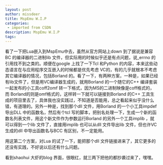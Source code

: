 ```yaml
---
layout: post
author: missdeer
title: MspEmu W.I.P
categories: 
 - imported from CSDN
description: MspEmu W.I.P
tags: 
---
```


看了一下把Lua嵌入到MspEmu中去，虽然从官方网站上down 到了据说是兼容BC 的编译器的二进制lib 文件，但实际用的时候似乎还是有点问题，说\_errno 的引用找不到之类的。顺便在google 上找了一下Tcl 和Python 的内容，本来这些动态语言在与应用程序交互嵌入的时候都是优先考虑 VC的，有的几乎就根本不考虑其它编译器的情况，包括Borland 的。看了一下，有两种方案，一种是，如果已经有lib文件了，但是用VC编译器生成的，就用Borland 的一个随它的C++ 编译套装一起发布的小工具coff2omf 转一下格式，因为MS的二进制映像是coff格式的，而 Borland的则是omf格式的，这样转一下就可以链接到Borland 的C++ 工具生成的项目里去了，具体我也没实践过，不知道是否能用，总之看起来似乎没什么错，有道理的。另外一种是，找到那个dll 文件，用Borland 的一个小工具impdef 导出DLL 中的函数名，然后有个tcl 写的脚本，把别名处理一下，生成一个新的函数名列表文件，用这个新文件作为参数运行Borland 的另外一个工具implib ，就可以得到一个lib 文件了，直接用implib 也可以从dll 文件导出lib 文件，但也许VC生成的dll 中导出函数名与BCC 有区别，不一定能用。

用这第二个方案，对Lua 的试了一下，能把那个dll 文件链接进来了，其它更多的还没有实践，不好说以后还有什么问题。

看到shaohui 大虾的blog 界面，很眼红，就三两下把他的都抄袭过来了，嘿嘿。

